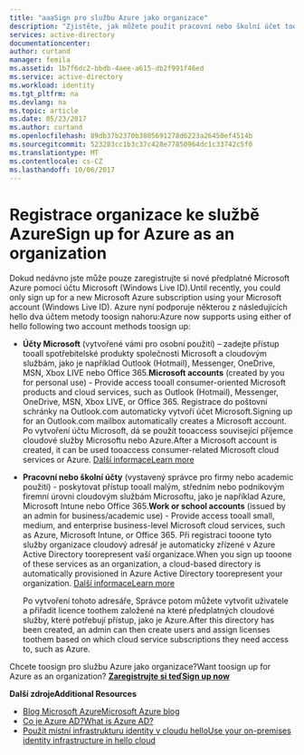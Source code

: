 ```yaml
---
title: "aaaSign pro službu Azure jako organizace"
description: "Zjistěte, jak můžete použít pracovní nebo školní účet tooleverage hello existující uživatelské účty, zásady, nastavení nebo místního serveru nasazení už máte a zlepšit efektivitu mezi místní infrastrukturu identity a Azure AD vaší organizace."
services: active-directory
documentationcenter: 
author: curtand
manager: femila
ms.assetid: 1b7f6dc2-bbdb-4aee-a615-db2f991f46ed
ms.service: active-directory
ms.workload: identity
ms.tgt_pltfrm: na
ms.devlang: na
ms.topic: article
ms.date: 05/23/2017
ms.author: curtand
ms.openlocfilehash: 89db37b2370b3805691278d6223a26450ef4514b
ms.sourcegitcommit: 523283cc1b3c37c428e77850964dc1c33742c5f0
ms.translationtype: MT
ms.contentlocale: cs-CZ
ms.lasthandoff: 10/06/2017
---
```

# <a name="sign-up-for-azure-as-an-organization"></a><span data-ttu-id="b22ca-103">Registrace organizace ke službě Azure</span><span class="sxs-lookup"><span data-stu-id="b22ca-103">Sign up for Azure as an organization</span></span>
<span data-ttu-id="b22ca-104">Dokud nedávno jste může pouze zaregistrujte si nové předplatné Microsoft Azure pomocí účtu Microsoft (Windows Live ID).</span><span class="sxs-lookup"><span data-stu-id="b22ca-104">Until recently, you could only sign up for a new Microsoft Azure subscription using your Microsoft account (Windows Live ID).</span></span> <span data-ttu-id="b22ca-105">Azure nyní podporuje některou z následujících hello dva účtem metody toosign nahoru:</span><span class="sxs-lookup"><span data-stu-id="b22ca-105">Azure now supports using either of hello following two account methods toosign up:</span></span>

* <span data-ttu-id="b22ca-106">**Účty Microsoft** (vytvořené vámi pro osobní použití) – zadejte přístup tooall spotřebitelské produkty společnosti Microsoft a cloudovým službám, jako je například Outlook (Hotmail), Messenger, OneDrive, MSN, Xbox LIVE nebo Office 365.</span><span class="sxs-lookup"><span data-stu-id="b22ca-106">**Microsoft accounts** (created by you for personal use) - Provide access tooall consumer-oriented Microsoft products and cloud services, such as Outlook (Hotmail), Messenger, OneDrive, MSN, Xbox LIVE, or Office 365.</span></span> <span data-ttu-id="b22ca-107">Registrace do poštovní schránky na Outlook.com automaticky vytvoří účet Microsoft.</span><span class="sxs-lookup"><span data-stu-id="b22ca-107">Signing up for an Outlook.com mailbox automatically creates a Microsoft account.</span></span> <span data-ttu-id="b22ca-108">Po vytvoření účtu Microsoft, dá se použít tooaccess související příjemce cloudové služby Microsoftu nebo Azure.</span><span class="sxs-lookup"><span data-stu-id="b22ca-108">After a Microsoft account is created, it can be used tooaccess consumer-related Microsoft cloud services or Azure.</span></span> [<span data-ttu-id="b22ca-109">Další informace</span><span class="sxs-lookup"><span data-stu-id="b22ca-109">Learn more</span></span>](http://www.microsoft.com/account/default.aspx)
* <span data-ttu-id="b22ca-110">**Pracovní nebo školní účty** (vystavený správce pro firmy nebo academic použití) - poskytovat přístup tooall malým, středním nebo podnikovým firemní úrovni cloudovým službám Microsoftu, jako je například Azure, Microsoft Intune nebo Office 365.</span><span class="sxs-lookup"><span data-stu-id="b22ca-110">**Work or school accounts** (issued by an admin for business/academic use) - Provide access tooall small, medium, and enterprise business-level Microsoft cloud services, such as Azure, Microsoft Intune, or Office 365.</span></span> <span data-ttu-id="b22ca-111">Při registraci tooone tyto služby organizace cloudový adresář je automaticky zřízené v Azure Active Directory toorepresent vaší organizace.</span><span class="sxs-lookup"><span data-stu-id="b22ca-111">When you sign up tooone of these services as an organization, a cloud-based directory is automatically provisioned in Azure Active Directory toorepresent your organization.</span></span> [<span data-ttu-id="b22ca-112">Další informace</span><span class="sxs-lookup"><span data-stu-id="b22ca-112">Learn more</span></span>](active-directory-administer.md)
  
    <span data-ttu-id="b22ca-113">Po vytvoření tohoto adresáře, Správce potom můžete vytvořit uživatele a přiřadit licence toothem založené na které předplatných cloudové služby, které potřebují přístup, jako je Azure.</span><span class="sxs-lookup"><span data-stu-id="b22ca-113">After this directory has been created, an admin can then create users and assign licenses toothem based on which cloud service subscriptions they need access to, such as Azure.</span></span>

<span data-ttu-id="b22ca-114">Chcete toosign pro službu Azure jako organizace?</span><span class="sxs-lookup"><span data-stu-id="b22ca-114">Want toosign up for Azure as an organization?</span></span> [<span data-ttu-id="b22ca-115">**Zaregistrujte si teď**</span><span class="sxs-lookup"><span data-stu-id="b22ca-115">**Sign up now**</span></span>](https://azure.microsoft.com/pricing/purchase-options/)

<span data-ttu-id="b22ca-116">**Další zdroje**</span><span class="sxs-lookup"><span data-stu-id="b22ca-116">**Additional Resources**</span></span>

* [<span data-ttu-id="b22ca-117">Blog Microsoft Azure</span><span class="sxs-lookup"><span data-stu-id="b22ca-117">Microsoft Azure blog</span></span>](https://azure.microsoft.com/blog/)
* [<span data-ttu-id="b22ca-118">Co je Azure AD?</span><span class="sxs-lookup"><span data-stu-id="b22ca-118">What is Azure AD?</span></span>](active-directory-whatis.md)
* [<span data-ttu-id="b22ca-119">Použít místní infrastrukturu identity v cloudu hello</span><span class="sxs-lookup"><span data-stu-id="b22ca-119">Use your on-premises identity infrastructure in hello cloud</span></span>](active-directory-aadconnect.md)

